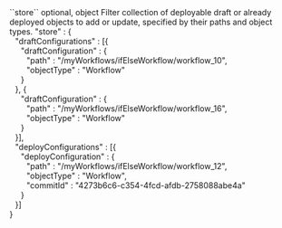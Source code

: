 <tr>
<td>``store``</td>
<td>optional, object</td>
<td>Filter collection of deployable draft or already deployed objects to add or update, specified by their paths and object types.</td>
<td> "store" : {
  <div style="padding-left:10px;">"draftConfigurations" : [{</div>
  <div style="padding-left:20px;">"draftConfiguration" : {</div>
  <div style="padding-left:30px;">"path" : "/myWorkflows/ifElseWorkflow/workflow_10",</div>
  <div style="padding-left:30px;">"objectType" : "Workflow"</div>
  <div style="padding-left:20px;">}</div>
  <div style="padding-left:10px;">}, {</div>
  <div style="padding-left:20px;">"draftConfiguration" : {</div>
  <div style="padding-left:30px;">"path" : "/myWorkflows/ifElseWorkflow/workflow_16",</div>
  <div style="padding-left:30px;">"objectType" : "Workflow"</div>
  <div style="padding-left:20px;">}</div>
  <div style="padding-left:10px;">}],</div>
  <div style="padding-left:10px;">"deployConfigurations" : [{</div>
  <div style="padding-left:20px;">"deployConfiguration" : {</div>
  <div style="padding-left:30px;">"path" : "/myWorkflows/ifElseWorkflow/workflow_12",</div>
  <div style="padding-left:30px;">"objectType" : "Workflow",</div>
  <div style="padding-left:30px;">"commitId" : "4273b6c6-c354-4fcd-afdb-2758088abe4a"</div>
  <div style="padding-left:20px;">}</div>
  <div style="padding-left:10px;">}]</div>
  }</td>
<td></td>
</tr>